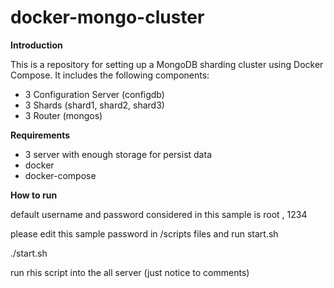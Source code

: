 # docker-mongo-cluster

**Introduction**

This is a repository for setting up a MongoDB sharding cluster using Docker Compose. It includes the following components:

- 3 Configuration Server (configdb)
- 3 Shards (shard1, shard2, shard3)
- 3 Router (mongos)


**Requirements**

- 3 server with enough storage for persist data
- docker 
- docker-compose



**How to run**

default username and password considered in this sample is root , 1234

please edit this sample password in /scripts files and run start.sh

./start.sh

run rhis script into the all server (just notice to comments)
